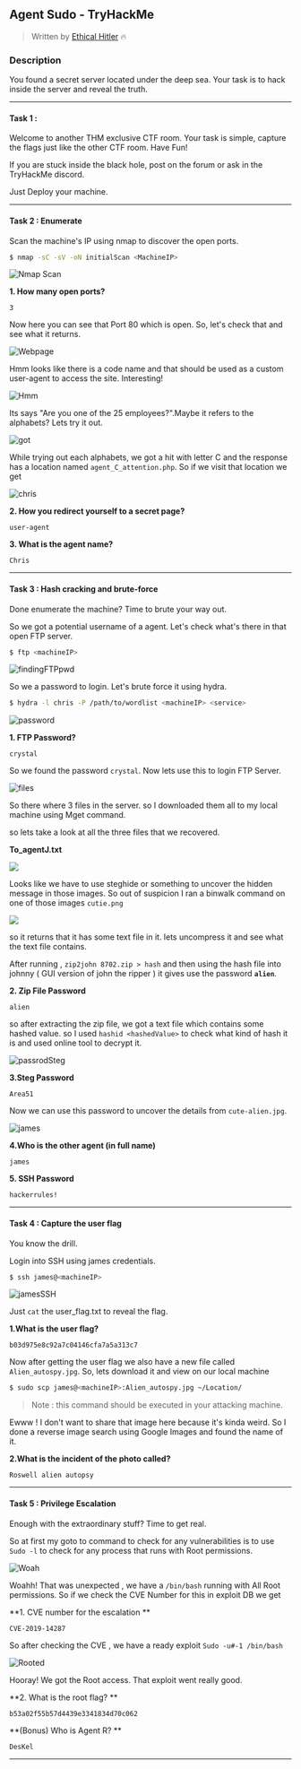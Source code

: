 ## Agent Sudo - TryHackMe 

> Written by [Ethical Hitler](https://github.com/EthicalHitler) :fire:

### Description

You found a secret server located under the deep sea. Your task is to hack inside the server and reveal the truth.

***

#### Task 1 :

Welcome to another THM exclusive CTF room. Your task is simple, capture the flags just like the other CTF room. Have Fun!

If you are stuck inside the black hole, post on the forum or ask in the TryHackMe discord.

Just Deploy your machine.

***

#### Task 2 : Enumerate

Scan the machine's IP using nmap to discover the open ports.

```bash
$ nmap -sC -sV -oN initialScan <MachineIP>
```

![Nmap Scan](agentSudoImages/ctf1.PNG)

**1. How many open ports?**

```
3
```

Now here you can see that Port 80 which is open. So, let's check that and see what it returns.

![Webpage](C:\Users\Arun\Downloads\agentSudoImages\ctf2.PNG)

Hmm looks like there is a code name and that should be used as a custom user-agent to access the site. Interesting!

![Hmm](agentSudoImages/ctf3.PNG)

Its says "Are you one of the 25 employees?".Maybe it refers to the alphabets? Lets try it out.

![got](agentSudoImages/ctf4.PNG)

While trying out each alphabets, we got a hit with letter C and the response has a location named `agent_C_attention.php`. So if we visit that location we get

![chris](agentSudoImages/ctf5.PNG)

**2. How you redirect yourself to a secret page?**

```
user-agent
```

**3. What is the agent name?**

```
Chris
```

***

#### Task 3 : Hash cracking and brute-force

Done enumerate the machine? Time to brute your way out.

So we got a potential username of a agent. Let's check what's there in that open FTP server.

```bash
$ ftp <machineIP>
```



![findingFTPpwd](agentSudoImages/ctf6.PNG)

So we a password to login. Let's brute force it using hydra.

```bash
$ hydra -l chris -P /path/to/wordlist <machineIP> <service>
```



![password](agentSudoImages/ctf7.PNG)

**1. FTP Password?**

```
crystal
```

So we found the password `crystal`. Now lets use this to login FTP Server.

![files](agentSudoImages/ctf8.PNG)

So there where 3 files in the server. so I downloaded them all to my local machine using Mget command.

so lets take a look at all the three files that we recovered.

**To_agentJ.txt**

![](agentSudoImages/ctf9.PNG)

Looks like we have to use steghide or something to uncover the hidden message in those images. So out of suspicion I ran a binwalk command on one of those images `cutie.png`

![](C:\Users\Arun\Downloads\agentSudoImages\ctf12.PNG)

so it returns that it has some text file in it. lets uncompress it and see what the text file contains.

After running , `zip2john 8702.zip > hash` and then using the hash file into johnny ( GUI version of john the ripper ) it gives use the password **`alien`**.

**2. Zip File Password**

```
alien
```

so after extracting the zip file, we got a text file which contains some hashed value. so I used `hashid <hashedValue>` to check what kind of hash it is and used online tool to decrypt it.

![passrodSteg](agentSudoImages/ctf14.PNG)

**3.Steg Password**

```
Area51
```

Now we can use this password to uncover the details from `cute-alien.jpg`.

![james](agentSudoImages/ctf15.PNG)

**4.Who is the other agent (in full name)**

```
james
```

**5. SSH Password**

```
hackerrules!
```

***

#### Task 4 : Capture the user flag

You know the drill.

Login into SSH using james credentials. 

```bash
$ ssh james@<machineIP>
```

![jamesSSH](agentSudoImages/ctf16.PNG)

Just `cat` the user_flag.txt to reveal the flag.

**1.What is the user flag?**

```
b03d975e8c92a7c04146cfa7a5a313c7
```

Now after getting the user flag we also have a new file called `Alien_autospy.jpg`. So, lets download it and view on our local machine

```bash
$ sudo scp james@<machineIP>:Alien_autospy.jpg ~/Location/
```

> Note : this command should be executed in your attacking machine.

Ewww ! I don't want to share that image here because it's kinda weird. So I done a reverse image search using Google Images and found the name of it.

**2.What is the incident of the photo called?**

```
Roswell alien autopsy
```

***

#### Task 5 : Privilege Escalation

Enough with the extraordinary stuff? Time to get real.

So at first my goto to command to check for any vulnerabilities is to use `Sudo -l` to check for any process that runs with Root permissions.

![Woah](agentSudoImages/ctf17.PNG)

Woahh! That was unexpected , we have a `/bin/bash` running with All Root permissions. So if we check the CVE Number for this in exploit DB we get

**1. CVE number for the escalation **

```
CVE-2019-14287
```

So after checking the CVE , we have a ready exploit `Sudo -u#-1 /bin/bash`

![Rooted](agentSudoImages/ctf18.PNG)

Hooray! We got the Root access. That exploit went really good.

**2. What is the root flag? **

```
b53a02f55b57d4439e3341834d70c062
```

**(Bonus) Who is Agent R? **

```
DesKel
```

***